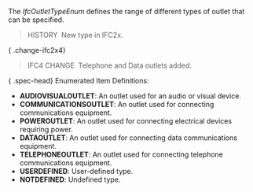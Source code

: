 ﻿The _IfcOutletTypeEnum_ defines the range of different types of outlet that can be specified.

> HISTORY&nbsp; New type in IFC2x.

{ .change-ifc2x4}
> IFC4 CHANGE&nbsp; Telephone and Data outlets added.

{ .spec-head}
Enumerated Item Definitions:

* **AUDIOVISUALOUTLET**: An outlet used for an audio or visual device.
* **COMMUNICATIONSOUTLET**: An outlet used for connecting communications equipment.
* **POWEROUTLET**: An outlet used for connecting electrical devices requiring power.
* **DATAOUTLET**: An outlet used for connecting data communications equipment.
* **TELEPHONEOUTLET**: An outlet used for connecting telephone communications equipment.
* **USERDEFINED**: User-defined type.
* **NOTDEFINED**: Undefined type.